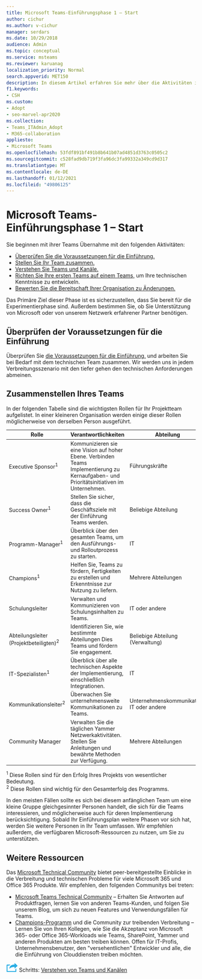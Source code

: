```yaml
---
title: Microsoft Teams-Einführungsphase 1 – Start
author: cichur
ms.author: v-cichur
manager: serdars
ms.date: 10/29/2018
audience: Admin
ms.topic: conceptual
ms.service: msteams
ms.reviewer: karuanag
localization_priority: Normal
search.appverid: MET150
description: In diesem Artikel erfahren Sie mehr über die Aktivitäten in der Startphase Microsoft Teams Einführung. Hier erhalten Sie Informationen zu den Microsoft Teams zu Setup und Teamplanung.
f1.keywords:
- CSH
ms.custom:
- Adopt
- seo-marvel-apr2020
ms.collection:
- Teams_ITAdmin_Adopt
- M365-collaboration
appliesto:
- Microsoft Teams
ms.openlocfilehash: 53fdf891bf491b8b641b07ad4851d3763c0505c2
ms.sourcegitcommit: c528fad9db719f3fa96dc3fa99332a349cd9d317
ms.translationtype: MT
ms.contentlocale: de-DE
ms.lasthandoff: 01/12/2021
ms.locfileid: "49806125"
---
```

# <a name="microsoft-teams-adoption-phase-1---start"></a>Microsoft Teams-Einführungsphase 1 – Start

Sie beginnen mit ihrer Teams Übernahme mit den folgenden Aktivitäten:

- [Überprüfen Sie die Voraussetzungen für die Einführung.](#validate-adoption-prerequisites)
- [Stellen Sie Ihr Team zusammen.](#assemble-your-team)
- [Verstehen Sie Teams und Kanäle.](teams-adoption-understand-teams-and-channels.md)
- [Richten Sie Ihre ersten Teams auf einem Teams,](teams-adoption-your-first-teams.md) um Ihre technischen Kenntnisse zu entwickeln.
- [Bewerten Sie die Bereitschaft Ihrer Organisation zu Änderungen.](teams-adoption-assess-readiness.md)

Das Primäre Ziel dieser Phase ist es sicherzustellen, dass Sie bereit für die Experimentierphase sind. Außerdem bestimmen Sie, ob Sie Unterstützung von Microsoft oder von unserem Netzwerk erfahrener Partner benötigen.  

## <a name="validate-adoption-prerequisites"></a>Überprüfen der Voraussetzungen für die Einführung

Überprüfen Sie [die Voraussetzungen für die Einführung,](teams-adoption-get-started.md#adoption-prerequisites) und arbeiten Sie bei Bedarf mit dem technischen Team zusammen. Wir werden uns in jedem Verbreitungsszenario mit den tiefer gehen den technischen Anforderungen abmeinen.

## <a name="assemble-your-team"></a>Zusammenstellen Ihres Teams

In der folgenden Tabelle sind die wichtigsten Rollen für Ihr Projektteam aufgelistet. In einer kleineren Organisation werden einige dieser Rollen möglicherweise von derselben Person ausgeführt.

| Rolle | Verantwortlichkeiten | Abteilung |
| ---- | ---------------- | ---------- |
| Executive Sponsor<sup>1</sup> | Kommunizieren sie eine Vision auf hoher Ebene. Verbinden Teams Implementierung zu Kernaufgaben- und Prioritätsinitiativen im Unternehmen. | Führungskräfte |
| Success Owner<sup>1</sup> | Stellen Sie sicher, dass die Geschäftsziele mit der Einführung Teams werden. | Beliebige Abteilung |
| Programm-Manager<sup>1</sup> | Überblick über den gesamten Teams, um den Ausführungs- und Rolloutprozess zu starten. | IT |
| Champions<sup>1</sup> | Helfen Sie, Teams zu fördern, Fertigkeiten zu erstellen und Erkenntnisse zur Nutzung zu liefern. | Mehrere Abteilungen |
| Schulungsleiter | Verwalten und Kommunizieren von Schulungsinhalten zu Teams. | IT oder andere |
| Abteilungsleiter (Projektbeteiligten)<sup>2</sup> | Identifizieren Sie, wie bestimmte Abteilungen Dies Teams und fördern Sie engagement. | Beliebige Abteilung (Verwaltung) |
| IT-Spezialisten<sup>1</sup> | Überblick über alle technischen Aspekte der Implementierung, einschließlich Integrationen. | IT |
| Kommunikationsleiter<sup>2</sup> | Überwachen Sie unternehmensweite Kommunikationen zu Teams. | Unternehmenskommunikation, IT oder andere |
| Community Manager | Verwalten Sie die täglichen Yammer Netzwerkaktivitäten. Stellen Sie Anleitungen und bewährte Methoden zur Verfügung. | Mehrere Abteilungen |

<sup>1</sup> Diese Rollen sind für den Erfolg Ihres Projekts von wesentlicher Bedeutung.</br>
<sup>2</sup> Diese Rollen sind wichtig für den Gesamterfolg des Programms.

In den meisten Fällen sollte es sich bei diesem anfänglichen Team um eine kleine Gruppe gleichgesinnter Personen handelt, die sich für die Teams interessieren, und möglicherweise auch für deren Implementierung berücksichtigung. Sobald Ihr Einführungsplan weitere Phasen vor sich hat, werden Sie weitere Personen in Ihr Team umfassen. Wir empfehlen außerdem, die verfügbaren Microsoft-Ressourcen zu nutzen, um Sie zu unterstützen. 

## <a name="additional-resources"></a>Weitere Ressourcen

Das [Microsoft Technical Community](https://aka.ms/TechCommunity) bietet peer-bereitgestellte Einblicke in die Verbreitung und technischen Probleme für viele Microsoft 365 und Office 365 Produkte. Wir empfehlen, den folgenden Communitys bei treten:

- [Microsoft Teams Technical Community](https://aka.ms/TeamsCommunity) – Erhalten Sie Antworten auf Produktfragen, lernen Sie von anderen Teams-Kunden, und folgen Sie unserem Blog, um sich zu neuen Features und Verwendungsfällen für Teams. 
- [Champions-Programm](https://aka.ms/O365Champions) und die Community zur treibenden Verbreitung – Lernen Sie von Ihren Kollegen, wie Sie die Akzeptanz von Microsoft 365- oder Office 365-Workloads wie Teams, SharePoint, Yammer und anderen Produkten am besten treiben können. Offen für IT-Profis, Unternehmensbenutzer, den "versehentlichen" Entwickler und alle, die die Einführung von Clouddiensten treiben möchten.  


![Ein Symbol zur Darstellung des nächsten ](media/teams-adoption-next-icon.png) Schritts: [Verstehen von Teams und Kanälen](teams-adoption-understand-teams-and-channels.md)
